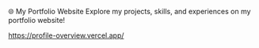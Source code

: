 

🌐 My Portfolio Website
Explore my projects, skills, and experiences on my portfolio website!

https://profile-overview.vercel.app/
